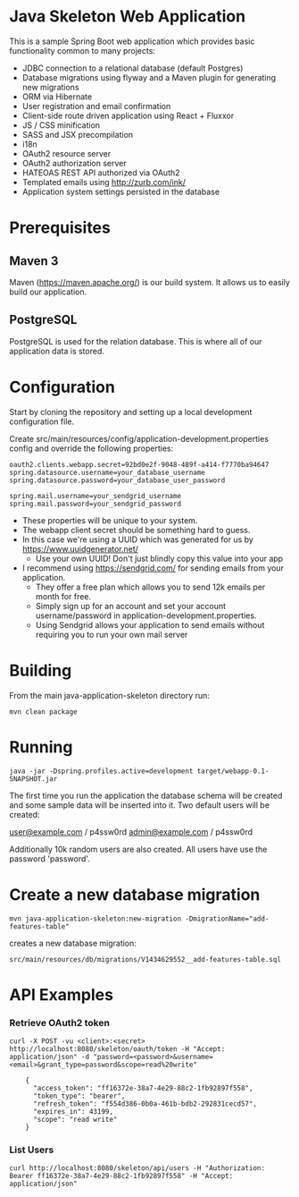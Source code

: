 Java Skeleton Web Application
===============================
This is a sample Spring Boot web application which provides basic functionality common to many projects:

-  JDBC connection to a relational database (default Postgres)
-  Database migrations using flyway and a Maven plugin for generating new migrations
-  ORM via Hibernate
-  User registration and email confirmation
-  Client-side route driven application using React + Fluxxor
-  JS / CSS minification
-  SASS and JSX precompilation
-  i18n
-  OAuth2 resource server 
-  OAuth2 authorization server
-  HATEOAS REST API authorized via OAuth2
-  Templated emails using http://zurb.com/ink/
-  Application system settings persisted in the database 

# Prerequisites

## Maven 3
Maven (https://maven.apache.org/) is our build system. It allows us to easily build our application.

## PostgreSQL
PostgreSQL is used for the relation database. This is where all of our application data is stored. 
 
# Configuration
Start by cloning the repository and setting up a local development configuration file.

Create src/main/resources/config/application-development.properties config and override the following properties:

    oauth2.clients.webapp.secret=92bd0e2f-9048-489f-a414-f7770ba94647
    spring.datasource.username=your_database_username
    spring.datasource.password=your_database_user_password
    
    spring.mail.username=your_sendgrid_username
    spring.mail.password=your_sendgrid_password

* These properties will be unique to your system. 
* The webapp client secret should be something hard to guess. 
* In this case we're using a UUID which was generated for us by https://www.uuidgenerator.net/ 
  * Use your own UUID! Don't just blindly copy this value into your app 
* I recommend using https://sendgrid.com/ for sending emails from your application. 
  * They offer a free plan which allows you to send 12k emails per month for free. 
  * Simply sign up for an account and set your account username/password in application-development.properties.
  * Using Sendgrid allows your application to send emails without requiring you to run your own mail server
 
# Building

From the main java-application-skeleton directory run:

    mvn clean package

# Running

    java -jar -Dspring.profiles.active=development target/webapp-0.1-SNAPSHOT.jar
 
 The first time you run the application the database schema will be created and some sample data will be inserted into it. 
 Two default users will be created:
 
 user@example.com / p4ssw0rd
 admin@example.com / p4ssw0rd
 
 Additionally 10k random users are also created. All users have use the password 'password'.
 
# Create a new database migration

    mvn java-application-skeleton:new-migration -DmigrationName="add-features-table"    

creates a new database migration:

    src/main/resources/db/migrations/V1434629552__add-features-table.sql
    
# API Examples

### Retrieve OAuth2 token

    curl -X POST -vu <client>:<secret> http://localhost:8080/skeleton/oauth/token -H "Accept: application/json" -d "password=<password>&username=<email>&grant_type=password&scope=read%20write"

        {
          "access_token": "ff16372e-38a7-4e29-88c2-1fb92897f558",
          "token_type": "bearer",
          "refresh_token": "f554d386-0b0a-461b-bdb2-292831cecd57",
          "expires_in": 43199,
          "scope": "read write"
        }

### List Users

    curl http://localhost:8080/skeleton/api/users -H "Authorization: Bearer ff16372e-38a7-4e29-88c2-1fb92897f558" -H "Accept: application/json"




